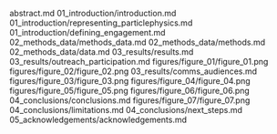 abstract.md
01_introduction/introduction.md
01_introduction/representing_particlephysics.md
01_introduction/defining_engagement.md
02_methods_data/methods_data.md
02_methods_data/methods.md
02_methods_data/data.md
03_results/results.md
03_results/outreach_participation.md
figures/figure_01/figure_01.png
figures/figure_02/figure_02.png
03_results/comms_audiences.md
figures/figure_03/figure_03.png
figures/figure_04/figure_04.png
figures/figure_05/figure_05.png
figures/figure_06/figure_06.png
04_conclusions/conclusions.md
figures/figure_07/figure_07.png
04_conclusions/limitations.md
04_conclusions/next_steps.md
05_acknowledgements/acknowledgements.md
